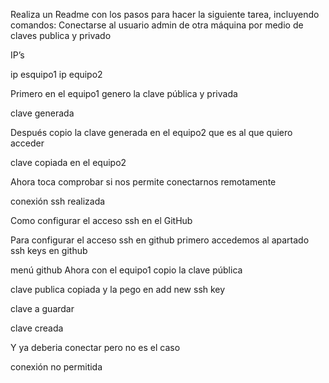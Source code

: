 Realiza un Readme con los pasos para hacer la siguiente tarea, incluyendo comandos:
Conectarse al usuario admin de otra máquina por medio de claves publica y privado

IP’s





ip esquipo1							ip equipo2					



Primero en el equipo1 genero la clave pública y privada 


clave generada

Después copio la clave generada en el equipo2 que es al que quiero acceder


clave copiada en el equipo2


Ahora toca comprobar si nos permite conectarnos remotamente


conexión ssh realizada

Como configurar el acceso ssh en el GitHub


Para configurar el acceso ssh en github primero accedemos al apartado ssh keys en github

menú github
Ahora con el equipo1 copio la clave pública

clave publica copiada
y la pego en add new ssh key

clave a guardar


clave creada

Y ya deberia conectar pero no es el caso


conexión no permitida

 


